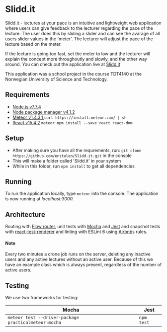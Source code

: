 # Slidd.it

Slidd.it - lectures at your pace is an intuitive and lightweight web application where users can
give feedback to the lecturer regarding the pace of the lecture. The user does this by sliding a slider
and can see the avarage of all users slider values in the 'meter'. The lecturer will adjust the pace
of the lecture based on the meter.

If the lecture is going too fast, set the meter to low and the lecturer will explain the concept more throughoutly and slowly,
and the other way around.
You can check out the application live at [Slidd.it](http://www.slidd.it/)

This application was a school project in the course TDT4140 at the Norwegian University of Science and Technology.

## Requirements
- [Node.js v7.7.4](https://nodejs.org/en/)
- [Node package manager v4.1.2](https://www.npmjs.com/get-npm?utm_source=house&utm_medium=homepage&utm_campaign=free%20orgs&utm_term=Install%20npm)
- [Meteor v1.4.3.1 ](https://www.meteor.com/install) `curl https://install.meteor.com/ | sh`
- [React v15.4.2](https://facebook.github.io/react/) `meteor npm install --save react react-dom`

## Setup
- After making sure you have all the requrements, run: `git clone https://github.com/enstulen/Slidd.it.git` in the console
- This will make a folder called 'Slidd.it' in your system
- While in this folder, run `npm install` to get all dependencies

## Running
To run the application locally, type `meteor` into the console. The application is now running at *localhost:3000*.

## Architecture
Routing with [Flow router](https://github.com/kadirahq/flow-router), unit tests with [Mocha](https://mochajs.org/) and [Jest](https://facebook.github.io/jest/) and snapshot tests with [react-test-renderer](https://www.itdagene.no/frontpage/joblistings) and linting with ESLint 6 using [Airbnb](https://www.npmjs.com/package/eslint-config-airbnb)s rules.

#### Note
Every two minutes a crone job runs on the server, deleting any inactive users and any active lectures without an active user. Because of this we have an example class which is always present, regardless of the number of active users.

## Testing
We use two frameworks for testing:

| Mocha  | Jest                                                       |
| ----------------------------------------------------|------------- |
| `meteor test --driver-package practicalmeteor:mocha`  | `npm test`  |

